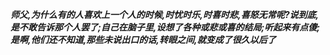 ***师父,为什么有的人喜欢上一个人的时候,时忧时乐,时喜时悲,喜怒无常呢?说到底,是不敢告诉那个人罢了;自己在脑子里,设想了各种或悲或喜的结局;听起来有点傻;是啊,他们还不知道,那些未说出口的话,转眼之间,就变成了很久以后了***